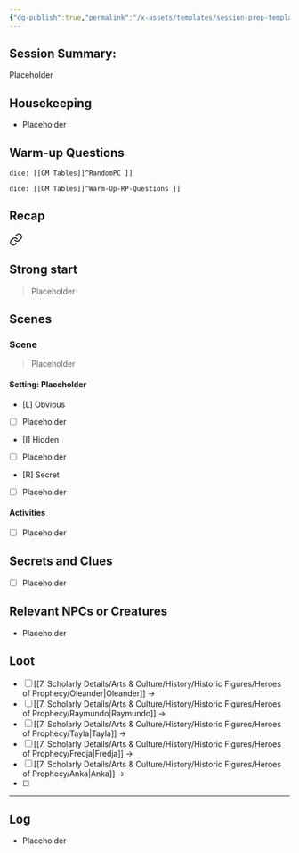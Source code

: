 ```yaml
---
{"dg-publish":true,"permalink":"/x-assets/templates/session-prep-template/"}
---
```


## Session Summary: 

Placeholder

## Housekeeping

- Placeholder

## Warm-up Questions

`dice: [[GM Tables]]^RandomPC ]]`

`dice: [[GM Tables]]^Warm-Up-RP-Questions ]]`  

## Recap 


<div class="transclusion internal-embed is-loaded"><a class="markdown-embed-link" href="/3-campaign-journal/the-story-thus-far/#placeholder" aria-label="Open link"><svg xmlns="http://www.w3.org/2000/svg" width="24" height="24" viewBox="0 0 24 24" fill="none" stroke="currentColor" stroke-width="2" stroke-linecap="round" stroke-linejoin="round" class="svg-icon lucide-link"><path d="M10 13a5 5 0 0 0 7.54.54l3-3a5 5 0 0 0-7.07-7.07l-1.72 1.71"></path><path d="M14 11a5 5 0 0 0-7.54-.54l-3 3a5 5 0 0 0 7.07 7.07l1.71-1.71"></path></svg></a><div class="markdown-embed">






</div></div>


## Strong start 

>Placeholder

## Scenes 

### Scene

> Placeholder 

#### Setting: Placeholder

- [L] Obvious 
- [ ] Placeholder
- [I] Hidden 
- [ ] Placeholder 
- [R] Secret
- [ ] Placeholder
#### Activities 
- [ ] Placeholder

###

## Secrets and Clues 

- [ ] Placeholder

## Relevant NPCs or Creatures

- Placeholder

## Loot 

- [ ] [[7. Scholarly Details/Arts & Culture/History/Historic Figures/Heroes of Prophecy/Oleander\|Oleander]]  -> 
- [ ] [[7. Scholarly Details/Arts & Culture/History/Historic Figures/Heroes of Prophecy/Raymundo\|Raymundo]] -> 
- [ ] [[7. Scholarly Details/Arts & Culture/History/Historic Figures/Heroes of Prophecy/Tayla\|Tayla]] ->  
- [ ] [[7. Scholarly Details/Arts & Culture/History/Historic Figures/Heroes of Prophecy/Fredja\|Fredja]] -> 
- [ ] [[7. Scholarly Details/Arts & Culture/History/Historic Figures/Heroes of Prophecy/Anka\|Anka]] -> 
- [ ] 

---
## Log

- Placeholder